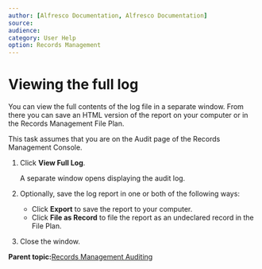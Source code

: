 ```yaml
---
author: [Alfresco Documentation, Alfresco Documentation]
source: 
audience: 
category: User Help
option: Records Management
---
```


# Viewing the full log

You can view the full contents of the log file in a separate window. From there you can save an HTML version of the report on your computer or in the Records Management File Plan.

This task assumes that you are on the Audit page of the Records Management Console.

1.  Click **View Full Log**.

    A separate window opens displaying the audit log.

2.  Optionally, save the log report in one or both of the following ways:

    -   Click **Export** to save the report to your computer.
    -   Click **File as Record** to file the report as an undeclared record in the File Plan.
3.  Close the window.


**Parent topic:**[Records Management Auditing](../concepts/rm-audit-intro.md)

